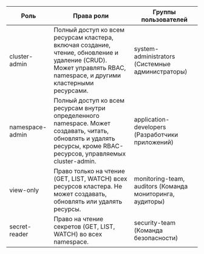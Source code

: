 | Роль  | Права роли | Группы пользователей                                      |
| --- | --- |-----------------------------------------------------------|
| cluster-admin | Полный доступ ко всем ресурсам кластера, включая создание, чтение, обновление и удаление (CRUD). Может управлять RBAC, namespace, и другими кластерными ресурсами.| system-administrators (Системные администраторы)          |
| namespace-admin | Полный доступ ко всем ресурсам внутри определенного namespace. Может создавать, читать, обновлять и удалять ресурсы, кроме RBAC-ресурсов, управляемых cluster-admin.| application-developers (Разработчики приложений)          |
| view-only | Право только на чтение (GET, LIST, WATCH) всех ресурсов кластера. Не может создавать, обновлять или удалять ресурсы.| monitoring-team, auditors (Команда мониторинга, аудиторы) |
| secret-reader | Право на чтение секретов (GET, LIST, WATCH) во всех namespace.| security-team (Команда безопасности)                      |
